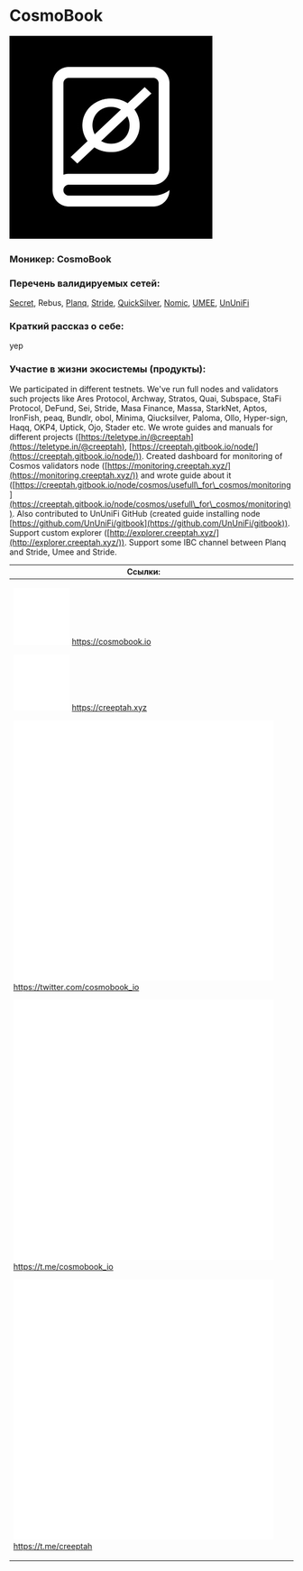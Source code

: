 # CosmoBook

<img src="../../.gitbook/assets/image (14).png" alt="" data-size="original">

### **Моникер: CosmoBook**

### **Перечень валидируемых сетей:**

[Secret](../../cosmobook/secret-network.md), Rebus, [Planq](../../upcoming-projects/planq.md), [Stride](../../readme/stride.md), [QuickSilver](../../readme/quicksilver.md), [Nomic](../../cosmobook/nomic.md), [UMEE](../../readme/umee.md), [UnUniFi](../../upcoming-projects/ununifi-protocol.md)

### **Краткий рассказ о себе:**

yep

### **Участие в жизни экосистемы (продукты):**

We participated in different testnets. We've run full nodes and validators such projects like Ares Protocol, Archway, Stratos, Quai, Subspace, StaFi Protocol, DeFund, Sei, Stride, Masa Finance, Massa, StarkNet, Aptos, IronFish, peaq, Bundlr, obol, Minima, Qiucksilver, Paloma, Ollo, Hyper-sign, Haqq, OKP4, Uptick, Ojo, Stader etc. We wrote guides and manuals for different projects ([https://teletype.in/@creeptah](https://teletype.in/@creeptah), [https://creeptah.gitbook.io/node/](https://creeptah.gitbook.io/node/)). Created dashboard for monitoring of Cosmos validators node ([https://monitoring.creeptah.xyz/](https://monitoring.creeptah.xyz/)) and wrote guide about it ([https://creeptah.gitbook.io/node/cosmos/usefull\_for\_cosmos/monitoring](https://creeptah.gitbook.io/node/cosmos/usefull\_for\_cosmos/monitoring)). Also contributed to UnUniFi GitHub (created guide installing node [https://github.com/UnUniFi/gitbook](https://github.com/UnUniFi/gitbook)). Support custom explorer ([http://explorer.creeptah.xyz/](http://explorer.creeptah.xyz/)). Support some IBC channel between Planq and Stride, Umee and Stride.

<table><thead><tr><th>Ссылки:</th><th data-hidden></th><th data-hidden></th></tr></thead><tbody><tr><td><p><img src="../../.gitbook/assets/icons8-интернет-100 (5).png" alt="" data-size="line"> <a href="https://cosmobook.io">https://cosmobook.io</a> </p><p><img src="../../.gitbook/assets/icons8-интернет-100 (4).png" alt="" data-size="line"> <a href="https://creeptah.xyz">https://creeptah.xyz</a> </p><p><img src="../../.gitbook/assets/icons8-твиттер-500 (8).png" alt="" data-size="line"> <a href="https://twitter.com/cosmobook_io">https://twitter.com/cosmobook_io</a> </p><p><img src="../../.gitbook/assets/icons8-телеграмма-app-480 (12).png" alt="" data-size="line"> <a href="https://t.me/cosmobook_io">https://t.me/cosmobook_io</a> </p><p><img src="../../.gitbook/assets/icons8-телеграмма-app-480 (10).png" alt="" data-size="line"> <a href="https://t.me/creeptah">https://t.me/creeptah</a></p></td><td></td><td></td></tr></tbody></table>

